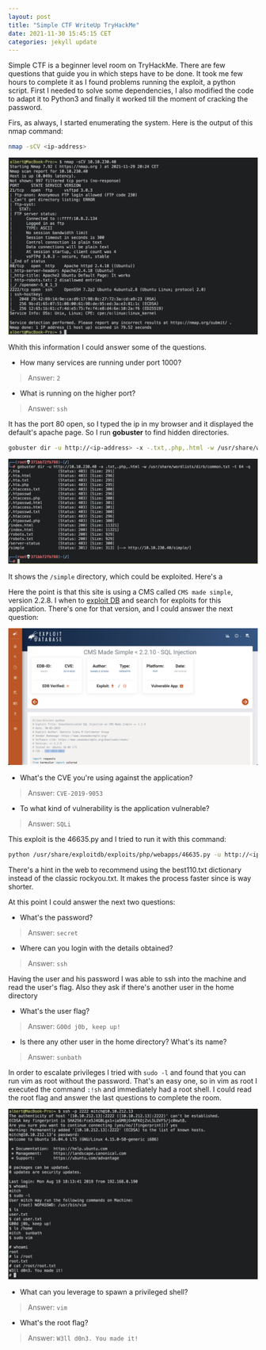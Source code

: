 ```yaml
---
layout: post
title: "Simple CTF WriteUp TryHackMe"
date: 2021-11-30 15:45:15 CET
categories: jekyll update
---
```


Simple CTF is a beginner level room on TryHackMe. There are few questions that
guide you in which steps have to be done. It took me few hours to complete it as
I found problems running the exploit, a python script. First I needed to solve
some dependencies, I also modified the code to adapt it to Python3 and finally
it worked till the moment of cracking the password.

Firs, as always, I started enumerating the system. Here is the output of this
nmap command:

``` bash
nmap -sCV <ip-address>
```

![nmap](img/simpleCTF/nmap.png)

Whith this information I could answer some of the questions.

- How many services are running under port 1000?
> Answer: `2`
- What is running on the higher port?
> Answer: `ssh`

It has the port 80 open, so I typed the ip in my browser and it displayed the
default's apache page. So I run **gobuster** to find hidden directories.

``` bash
gobuster dir -u http://<ip-address> -x -.txt,.php,.html -w /usr/share/wordlists/dirb/common.txt -t 64 -q
```

![gobuster](img/simpleCTF/gobuster.png)

It shows the `/simple` directory, which could be exploited. Here's a 

Here the point is that this site is using a CMS called `CMS made simple`,
version 2.2.8. I when to [exploit DB](https://www.exploit-db.com/) and search
for exploits for this application. There's one for that version, and I could
answer the next question:

![exploitDB](img/simpleCTF/exploitDB.png)

- What's the CVE you're using against the application?
> Answer: `CVE-2019-9053`
- To what kind of vulnerability is the application vulnerable?
> Answer: `SQLi`

This exploit is the 46635.py and I tried to run it with this command:

``` bash
python /usr/share/exploitdb/exploits/php/webapps/46635.py -u http://<ip-address>/simple --crack -w /usr/share/seclists/Passwords/Common-Credentials/best110.txt
```

There's a hint in the web to recommend using the best110.txt dictionary instead of the
classic rockyou.txt. It makes the process faster since is way shorter.

At this point I could answer the next two questions:

- What's the password?
> Answer: `secret`
- Where can you login with the details obtained?
> Answer: `ssh`

Having the user and his password I was able to ssh into the machine and read the
user's flag. Also they ask if there's another user in the home directory

- What's the user flag?
> Answer: `G00d j0b, keep up!`
- Is there any other user in the home directory? What's its name?
> Answer: `sunbath`

In order to escalate privileges I tried with `sudo -l` and found that you can
run vim as root without the password. That's an easy one, so in vim as root I
executed the command `:!sh` and immediately had a root shell. I could read the
root flag and answer the last questions to complete the room.

![ssh](img/simpleCTF/root.png)

- What can you leverage to spawn a privileged shell?
> Answer: `vim`
- What's the root flag?
> Answer: `W3ll d0n3. You made it!`
